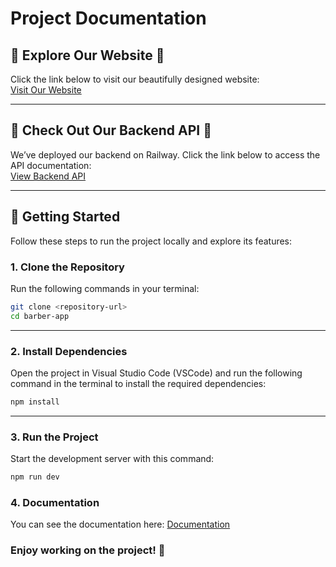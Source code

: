# Project Documentation

## 🌟 Explore Our Website 🌟
Click the link below to visit our beautifully designed website:  
[Visit Our Website](https://blue-plant-0da12f60f.4.azurestaticapps.net/)

---

## 🚀 Check Out Our Backend API 🚀
We’ve deployed our backend on Railway. Click the link below to access the API documentation:  
[View Backend API](https://barber-app.up.railway.app/swagger/v1/swagger.json)

---

## 📖 Getting Started
Follow these steps to run the project locally and explore its features:

### 1. Clone the Repository
Run the following commands in your terminal:
```bash
git clone <repository-url>
cd barber-app
```

---

### 2. Install Dependencies
Open the project in Visual Studio Code (VSCode) and run the following command in the terminal to install the required dependencies:
```bash
npm install
```

---

### 3. Run the Project
Start the development server with this command:
```bash
npm run dev
```

### 4. Documentation
You can see the documentation here:
<a href="server/src/documentation/Documentation.docx" download>Documentation</a>

### Enjoy working on the project! 🚀

